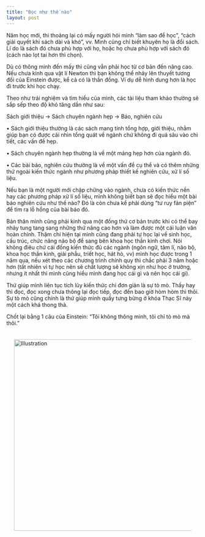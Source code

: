 ```yaml
---
title: "Đọc như thế nào"
layout: post
---
```

Năm học mới, thi thoảng lại có mấy người hỏi mình “làm sao để học”, “cách giải quyết khi sách dài và khó”, vv. Mình cũng chỉ biết khuyên họ là đổi sách. Lí do là sách đó chưa phù hợp với họ, hoặc họ chưa phù hợp với sách đó (cách nào lọt tai hơn thì chọn).

Dù có thông minh đến mấy thì cũng vẫn phải học từ cơ bản đến nâng cao. Nếu chưa kinh qua vật lí Newton thì bạn không thể nhảy lên thuyết tương đối của Einstein được, kể cả có là thần đồng. Ví dụ dễ hình dung hơn là học đi trước khi học chạy.

Theo như trải nghiệm và tìm hiểu của mình, các tài liệu tham khảo thường sẽ sắp sếp theo độ khó tăng dần như sau:

Sách giới thiệu -> Sách chuyên ngành hẹp -> Báo, nghiên cứu

• Sách giới thiệu thường là các sách mang tính tổng hợp, giới thiệu, nhằm giúp bạn có được cái nhìn tổng quát về ngành chứ không đi quá sâu vào chi tiết, các vấn đề hẹp.

• Sách chuyên ngành hẹp thường là về một mảng hẹp hơn của ngành đó.

• Các bài báo, nghiên cứu thường là về một vấn đề cụ thể và có thêm những thứ ngoài kiến thức ngành như phương pháp thiết kế nghiên cứu, xử lí số liệu.

Nếu bạn là một người mới chập chững vào ngành, chưa có kiến thức nền hay các phương pháp xử lí số liệu, mình không biết bạn sẽ đọc hiểu một bài báo nghiên cứu như thế nào? Đó là còn chưa kể phải dùng “tư ruy fản piện” để tìm ra lỗ hổng của bài báo đó.

Bản thân mình cũng phải kinh qua một đống thứ cơ bản trước khi có thể bay nhảy tung tang sang những thứ nâng cao hơn và làm được một cái luận văn hoàn chỉnh. Thậm chí hiện tại mình cũng đang phải tự học lại về sinh học, cấu trúc, chức năng não bộ để sang bên khoa học thần kinh chơi. Nói không điêu chứ cái đống kiến thức đủ các ngành (ngôn ngữ, tâm lí, não bộ, khoa học thần kinh, giải phẫu, triết học, hát hò, vv) mình học được trong 1 năm qua, nếu xét theo các chương trình chính quy thì chắc phải 3 năm hoặc hơn (tất nhiên vì tự học nên sẽ chất lượng sẽ không xịn như học ở trường, nhưng ít nhất thì mình cũng hiểu mình đang học cái gì và nên học cái gì).

Thứ giúp mình liên tục tích lũy kiến thức chỉ đơn giản là sự tò mò. Thấy hay thì đọc, đọc xong chưa thông lại đọc tiếp, đọc đến bao giờ hòm hòm thì thôi. Sự tò mò cũng chính là thứ giúp mình quẩy tưng bừng ở khóa Thạc Sĩ này một cách khá thong thả.

Chốt lại bằng 1 câu của Einstein: “Tôi không thông minh, tôi chỉ tò mò mà thôi.”

<div style="display: flex; justify-content: center; padding: 20px;">
    <img src="{{ site.baseurl }}/assets/media/posts/2022-11-01-doc-nhu-nao.png" alt="Illustration" style="width: 500px; height: auto;">
</div>
